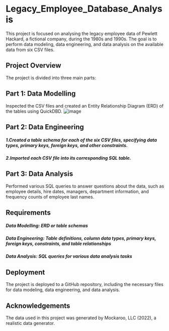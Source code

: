 # Legacy_Employee_Database_Analysis
This project is focused on analysing the legacy employee data of Pewlett Hackard, a fictional company, during the 1980s and 1990s. The goal is to perform data modeling, data engineering, and data analysis on the available data from six CSV files.

## Project Overview
The project is divided into three main parts:

## Part 1: Data Modelling
Inspected the CSV files and created an Entity Relationship Diagram (ERD) of the tables using QuickDBD.
![image](https://github.com/user-attachments/assets/6d8fb394-93d7-4ceb-8c6c-cf5a0a55ac42)



## Part 2: Data Engineering
 ##### 1.Created a table schema for each of the six CSV files, specifying data types, primary keys, foreign keys, and other constraints.
 ##### 2.Imported each CSV file into its corresponding SQL table.
## Part 3: Data Analysis
 Performed various SQL queries to answer questions about the data, such as employee details, hire dates, managers, department information, and frequency counts of employee last names.
## Requirements
 ##### Data Modelling: ERD or table schemas
 ##### Data Engineering: Table definitions, column data types, primary keys, foreign keys, constraints, and table relationships
 ##### Data Analysis: SQL queries for various data analysis tasks
## Deployment
The project is deployed to a GitHub repository, including the necessary files for data modeling, data engineering, and data analysis.

## Acknowledgements
The data used in this project was generated by Mockaroo, LLC (2022), a realistic data generator.
